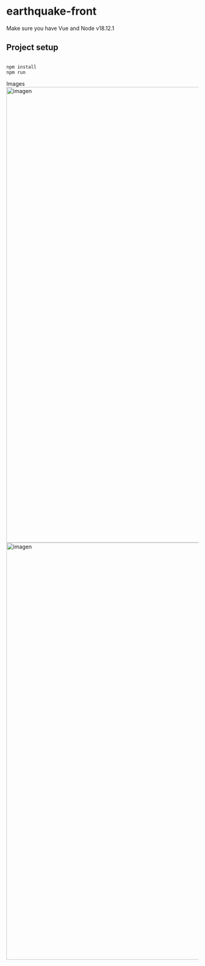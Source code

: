 # earthquake-front


Make sure you have Vue and Node v18.12.1

## Project setup
```

npm install
npm run 

```

Images
<img width="1191" alt="imagen" src="https://github.com/GersonRevatta/earthquake-front/assets/14321353/a94ddcbd-21d6-42ea-9cc0-7ea48d64df81">
<img width="1090" alt="imagen" src="https://github.com/GersonRevatta/earthquake-front/assets/14321353/48d0de61-8f55-4823-8eb6-1354d37e3418">
